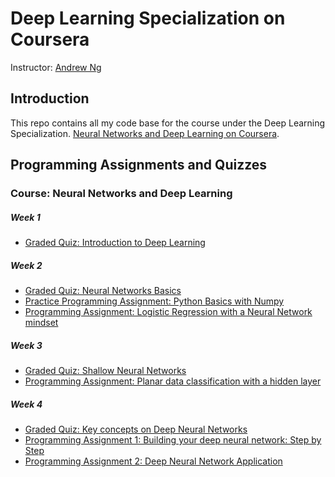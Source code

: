 # Deep Learning Specialization on Coursera

Instructor: [Andrew Ng](http://www.andrewng.org/)

## Introduction

This repo contains all my code base for the course under the Deep Learning Specialization. [Neural Networks and Deep Learning on Coursera](https://www.coursera.org/learn/neural-networks-deep-learning/home/).

## Programming Assignments and Quizzes

### Course: Neural Networks and Deep Learning

##### Week 1
 - [Graded Quiz: Introduction to Deep Learning]()

##### Week 2 
 - [Graded Quiz: Neural Networks Basics]()
 - [Practice Programming Assignment: Python Basics with Numpy](https://github.com/chaitanya-yeole/neural-networks-and-deep-learning/blob/main/W2/Python_Basics_With_Numpy_v3a.ipynb)
 - [Programming Assignment: Logistic Regression with a Neural Network mindset](https://github.com/chaitanya-yeole/neural-networks-and-deep-learning/blob/main/W2/Logistic%20Regression%20with%20a%20Neural%20Network%20mindset.ipynb) 

##### Week 3
  - [Graded Quiz: Shallow Neural Networks]()
  - [Programming Assignment: Planar data classification with a hidden layer](https://github.com/chaitanya-yeole/neural-networks-and-deep-learning/blob/main/W3/Planar%20data%20classification%20with%20one%20hidden%20layer.ipynb)

##### Week 4
  - [Graded Quiz: Key concepts on Deep Neural Networks]()
  - [Programming Assignment 1: Building your deep neural network: Step by Step](https://github.com/chaitanya-yeole/neural-networks-and-deep-learning/blob/main/W4/Building%20your%20Deep%20Neural%20Network%20-%20Step%20by%20Step.ipynb)
  - [Programming Assignment 2: Deep Neural Network Application](https://github.com/chaitanya-yeole/neural-networks-and-deep-learning/blob/main/W4/Deep%20Neural%20Network%20-%20Application.ipynb)
